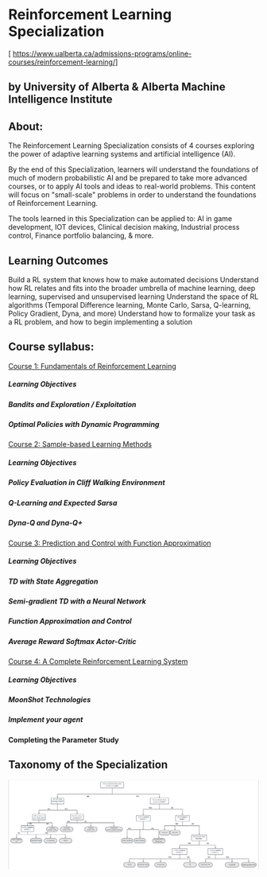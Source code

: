 # Reinforcement Learning Specialization 
[ https://www.ualberta.ca/admissions-programs/online-courses/reinforcement-learning/]
## by University of Alberta & Alberta Machine Intelligence Institute 

## About:
The Reinforcement Learning Specialization consists of 4 courses exploring the power of adaptive learning systems and artificial intelligence (AI).

By the end of this Specialization, learners will understand the foundations of much of modern probabilistic AI and be prepared to take more advanced courses, or to apply AI tools and ideas to real-world problems. This content will focus on "small-scale" problems in order to understand the foundations of Reinforcement Learning.

The tools learned in this Specialization can be applied to:
AI in game development,
IOT devices,
Clinical decision making,
Industrial process control,
Finance portfolio balancing,
& more.

## Learning Outcomes
Build a RL system that knows how to make automated decisions
Understand how RL relates and fits into the broader umbrella of machine learning, deep learning, supervised and unsupervised learning
Understand the space of RL algorithms (Temporal Difference learning, Monte Carlo, Sarsa, Q-learning, Policy Gradient, Dyna, and more)
Understand how to formalize your task as a RL problem, and how to begin implementing a solution

## Course syllabus:

[Course 1: Fundamentals of Reinforcement Learning](https://github.com/SwamiKannan/Reinforcement-Learning/tree/main/RL%20Specialization/1_Fundamentals%20of%20Reinforcement%20Learning)

##### Learning Objectives

##### Bandits and Exploration / Exploitation

##### Optimal Policies with Dynamic Programming


[Course 2: Sample-based Learning Methods](https://github.com/SwamiKannan/Reinforcement-Learning/tree/main/RL%20Specialization/2_Sample%20based%20learning%20methods)

##### Learning Objectives

##### Policy Evaluation in Cliff Walking Environment

##### Q-Learning and Expected Sarsa

##### Dyna-Q and Dyna-Q+

[Course 3: Prediction and Control with Function Approximation](https://github.com/SwamiKannan/Reinforcement-Learning/tree/main/RL%20Specialization/3_Prediction%20and%20Control%20with%20Function%20Approximation)

##### Learning Objectives

##### TD with State Aggregation

##### Semi-gradient TD with a Neural Network

##### Function Approximation and Control

##### Average Reward Softmax Actor-Critic

[Course 4: A Complete Reinforcement Learning System](https://github.com/SwamiKannan/Reinforcement-Learning/tree/main/RL%20Specialization/4_Capstone%20Project)

##### Learning Objectives

##### MoonShot Technologies

##### Implement your agent

#### Completing the Parameter Study

## Taxonomy of the Specialization
![RL map](RL_map.jpg)
